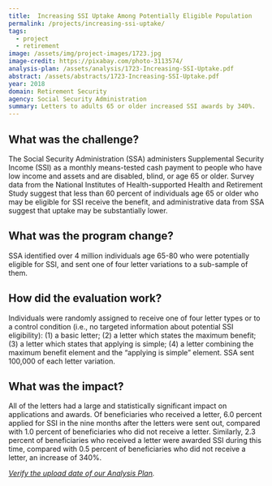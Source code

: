 ```yaml
---
title:  Increasing SSI Uptake Among Potentially Eligible Population
permalink: /projects/increasing-ssi-uptake/
tags:
  - project
  - retirement 
image: /assets/img/project-images/1723.jpg  
image-credit: https://pixabay.com/photo-3113574/
analysis-plan: /assets/analysis/1723-Increasing-SSI-Uptake.pdf
abstract: /assets/abstracts/1723-Increasing-SSI-Uptake.pdf
year: 2018  
domain: Retirement Security
agency: Social Security Administration
summary: Letters to adults 65 or older increased SSI awards by 340%.
---
```

## What was the challenge?

The Social Security Administration (SSA) administers Supplemental Security Income (SSI) as a monthly means-tested cash payment to people who have low income and assets and are disabled, blind, or age 65 or older. Survey data from the National Institutes of Health-supported Health and Retirement Study suggest that less than 60 percent of individuals age 65 or older who may be eligible for SSI receive the benefit, and administrative data from SSA suggest that uptake may be substantially lower. 

## What was the program change?

SSA identified over 4 million individuals age 65-80 who were potentially eligible for SSI, and sent one of four letter variations to a sub-sample of them. 

## How did the evaluation work?

Individuals were randomly assigned to receive one of four letter types or to a control condition (i.e., no targeted information about potential SSI eligibility): (1) a basic letter; (2) a letter which states the maximum benefit; (3) a letter which states that applying is simple; (4) a letter combining the maximum benefit element and the “applying is simple” element. SSA sent 100,000 of each letter variation.

## What was the impact?

All of the letters had a large and statistically significant impact on applications and awards. Of beneficiaries who received a letter, 6.0 percent applied for SSI in the nine months after the letters were sent out, compared with 1.0 percent of beneficiaries who did not receive a letter. Similarly, 2.3 percent of beneficiaries who received a letter were awarded SSI during this time, compared with 0.5 percent of beneficiaries who did not receive a letter, an increase of 340%.


<i><a href="https://github.com/gsa-oes/office-of-evaluation-sciences/tree/master/assets/analysis">Verify the upload date of our Analysis Plan</a>.</i>
